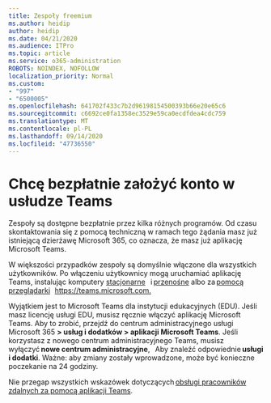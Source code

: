 ```yaml
---
title: Zespoły freemium
ms.author: heidip
author: heidip
ms.date: 04/21/2020
ms.audience: ITPro
ms.topic: article
ms.service: o365-administration
ROBOTS: NOINDEX, NOFOLLOW
localization_priority: Normal
ms.custom:
- "997"
- "6500005"
ms.openlocfilehash: 641702f433c7b2d96198154500393b66e20e65c6
ms.sourcegitcommit: c6692ce0fa1358ec3529e59ca0ecdfdea4cdc759
ms.translationtype: MT
ms.contentlocale: pl-PL
ms.lasthandoff: 09/14/2020
ms.locfileid: "47736550"
---
```

# <a name="id-like-to-sign-up-for-teams-for-free"></a>Chcę bezpłatnie założyć konto w usłudze Teams

Zespoły są dostępne bezpłatnie przez kilka różnych programów. Od czasu skontaktowania się z pomocą techniczną w ramach tego żądania masz już istniejącą dzierżawę Microsoft 365, co oznacza, że masz już aplikację Microsoft Teams.

W większości przypadków zespoły są domyślnie włączone dla wszystkich użytkowników. Po włączeniu użytkownicy mogą uruchamiać aplikację Teams, instalując komputery [stacjonarne](https://docs.microsoft.com/MicrosoftTeams/get-clients#desktop-client)   i [przenośne](https://docs.microsoft.com/MicrosoftTeams/get-clients#mobile-clients) albo za [pomocą przeglądarki](https://docs.microsoft.com/MicrosoftTeams/get-clients#web-client)   <https://teams.microsoft.com.>

Wyjątkiem jest to Microsoft Teams dla instytucji edukacyjnych (EDU). Jeśli masz licencję usługi EDU, musisz ręcznie włączyć aplikację Microsoft Teams. Aby to zrobić, przejdź do centrum administracyjnego usługi Microsoft 365 **> usług i dodatków > aplikacji Microsoft Teams**. Jeśli korzystasz z nowego centrum administracyjnego Teams, musisz wyłączyć **nowe centrum administracyjne**,   Aby znaleźć odpowiednie **usługi i dodatki**. Ważne: aby zmiany zostały wprowadzone, może być konieczne poczekanie na 24 godziny.

Nie przegap wszystkich wskazówek dotyczących [obsługi pracowników zdalnych za pomocą aplikacji Teams](https://docs.microsoft.com/MicrosoftTeams/support-remote-work-with-teams).
